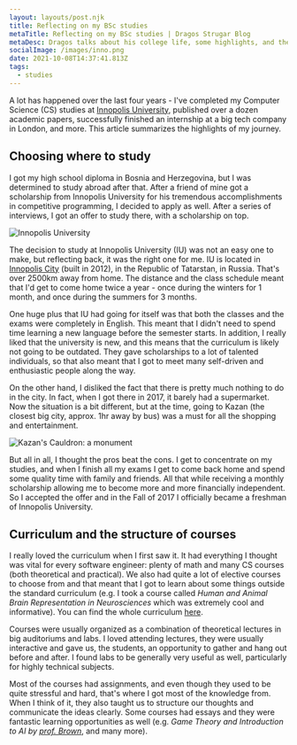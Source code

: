 ```yaml
---
layout: layouts/post.njk
title: Reflecting on my BSc studies
metaTitle: Reflecting on my BSc studies | Dragos Strugar Blog
metaDesc: Dragos talks about his college life, some highlights, and the next steps.
socialImage: /images/inno.png
date: 2021-10-08T14:37:41.813Z
tags:
  - studies
---
```

A lot has happened over the last four years - I've completed my  Computer Science (CS) studies at [Innopolis University](https://innopolis.university/en/), published over a dozen academic papers, successfully finished an internship at a big tech company in London, and more. This article summarizes the highlights of my journey.

## Choosing where to study

I got my high school diploma in Bosnia and Herzegovina, but I was determined to study abroad after that. After a friend of mine got a scholarship from Innopolis University for his tremendous accomplishments in competitive programming, I decided to apply as well. After a series of interviews, I got an offer to study there, with a scholarship on top. 

![Innopolis University](/images/iu_result.webp "Innopolis University: a view from the dormitory overpass")

The decision to study at Innopolis University (IU) was not an easy one to make, but reflecting back, it was the right one for me. IU is located in [Innopolis City](https://en.wikipedia.org/wiki/Innopolis) (built in 2012), in the Republic of Tatarstan, in Russia. That's over 2500km away from home. The distance and the class schedule meant that I'd get to come home twice a year - once during the winters for 1 month, and once during the summers for 3 months.

One huge plus that IU had going for itself was that both the classes and the exams were completely in English. This meant that I didn't need to spend time learning a new language before the semester starts. In addition, I really liked that the university is new, and this means that the curriculum is likely not going to be outdated. They gave scholarships to a lot of talented individuals, so that also meant that I got to meet many self-driven and enthusiastic people along the way.

On the other hand, I disliked the fact that there is pretty much nothing to do in the city. In fact, when I got there in 2017, it barely had a supermarket. Now the situation is a bit different, but at the time, going to Kazan (the closest big city, approx. 1hr away by bus) was a must for all the shopping and entertainment.

![Kazan's Cauldron: a monument](/images/kazan_result.webp "Kazan's Cauldron")

But all in all, I thought the pros beat the cons. I get to concentrate on my studies, and when I finish all my exams I get to come back home and spend some quality time with family and friends. All that while receiving a monthly scholarship allowing me to become more and more financially independent. So I accepted the offer and in the Fall of 2017 I officially became a freshman of Innopolis University.

## Curriculum and the structure of courses

I really loved the curriculum when I first saw it. It had everything I thought was vital for every software engineer: plenty of math and many CS courses (both theoretical and practical). We also had quite a lot of elective courses to choose from and that meant that I got to learn about some things outside the standard curriculum (e.g. I took a course called *Human and Animal Brain Representation in Neurosciences* which was extremely cool and informative). You can find the whole curriculum [here](https://apply.innopolis.university/en/bachelor/).

Courses were usually organized as a combination of theoretical lectures in big auditoriums and labs. I loved attending lectures, they were usually interactive and gave us, the students, an opportunity to gather and hang out before and after. I found labs to be generally very useful as well, particularly for highly technical subjects. 

Most of the courses had assignments, and even though they used to be quite stressful and hard, that's where I got most of the knowledge from. When I think of it, they also taught us to structure our thoughts and communicate the ideas clearly. Some courses had essays and they were fantastic learning opportunities as well (e.g. *Game Theory and Introduction to AI by [prof. Brown](https://twitter.com/jb03hf)*, and many more).